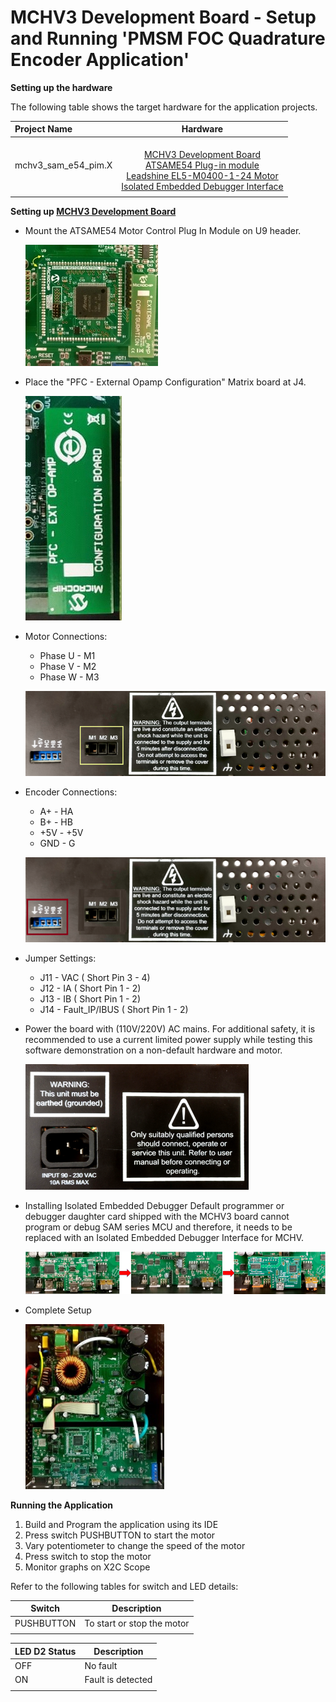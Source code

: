 # MCHV3 Development Board - Setup and Running 'PMSM FOC Quadrature Encoder Application'
**Setting up the hardware**

The following table shows the target hardware for the application projects.

| Project Name| Hardware |
|:---------|:---------:|
| mchv3_sam_e54_pim.X |<br>[MCHV3 Development Board](https://www.microchip.com/developmenttools/ProductDetails/dm330023-3)<br>[ATSAME54 Plug-in module](https://www.microchip.com/DevelopmentTools/ProductDetails/PartNO/MA320207)<br>[Leadshine EL5-M0400-1-24 Motor](https://www.microchip.com/developmenttools/ProductDetails/AC300025) <br>[Isolated Embedded Debugger Interface](https://www.microchip.com/DevelopmentTools/ProductDetails/AC320202) |
|||

**Setting up [MCHV3 Development Board](https://www.microchip.com/developmenttools/ProductDetails/dm330023-3)**

- Mount the ATSAME54 Motor Control Plug In Module on U9 header. 

    ![PIM Install](GUID-EF24FB48-4A06-4B92-AB17-3EC80AA27275-low.jpg)

- Place the "PFC - External Opamp Configuration" Matrix board at J4.

    ![External OPAMP](GUID-AD0DF98E-86F7-43D3-9B3F-355D31893645-low.jpg)

- Motor Connections: 
    - Phase U - M1 
    - Phase V - M2 
    - Phase W - M3

    ![Motor Connections](GUID-7E3BFBA0-F563-4326-89D5-3FA74B288F39-low.png)

- Encoder Connections:
    - A+ - HA
    - B+ - HB
    - +5V - +5V
    - GND - G

    ![Encoder Connections](GUID-E0ECA475-FCFC-400D-9B8F-824220158553-low.png)

- Jumper Settings: 
    - J11 - VAC ( Short Pin 3 - 4)
    - J12 - IA ( Short Pin 1 - 2)
    - J13 - IB ( Short Pin 1 - 2)
    - J14 - Fault_IP/IBUS ( Short Pin 1 - 2)


- Power the board with (110V/220V) AC mains. For additional safety, it is recommended to use a current limited power supply while testing this software demonstration on a non-default hardware and motor. 

    ![jumper Settings](GUID-94349583-0C3E-42D2-ABE3-1F0C9AD1C98F-low.png)

- Installing Isolated Embedded Debugger
Default programmer or debugger daughter card shipped with the MCHV3 board cannot program or debug SAM series MCU and therefore, it needs to be replaced with an Isolated Embedded Debugger Interface for MCHV.

    ![Isolated EDBG](GUID-61ECD694-5820-410A-8D03-FAC567F64BC5-low.png)

- Complete Setup

    ![Setup](GUID-F636A3BA-9FEB-46B9-8FF3-5A092A99F26C-low.jpg)

**Running the Application**

1. Build and Program the application using its IDE
2. Press switch PUSHBUTTON to start the motor
3. Vary potentiometer to change the speed of the motor
4. Press switch to stop the motor
5. Monitor graphs on X2C Scope

Refer to the following tables for switch and LED details:

| Switch | Description |
|------|----------------|
| PUSHBUTTON | To start or stop the motor |
||

| LED D2 Status | Description |
|------|----------------|
| OFF  | No fault  |
| ON   | Fault is detected  |
||